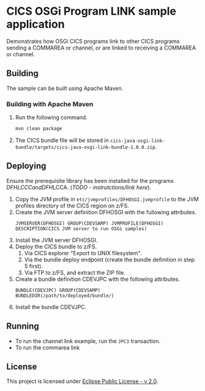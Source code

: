 # CICS OSGi Program LINK sample application

Demonstrates how OSGi CICS programs link to other CICS programs sending a COMMAREA or channel, or are linked to receiving a COMMAREA or channel.

## Building
The sample can be built using Apache Maven.

### Building with Apache Maven
1. Run the following command.
   ```sh
   mvn clean package
   ```
2. The CICS bundle file will be stored in `cics-java-osgi-link-bundle/targets/cics-java-osgi-link-bundle-1.0.0.zip`.

## Deploying
Ensure the prerequisite library has been installed for the programs DFH$LCCC and DFH$LCCA. (*TODO - instrutctions/link here*).

1. Copy the JVM profile in `etc/jvmprofiles/DFHOSGI.jvmprofile` to the JVM profiles directory of the CICS region on z/FS.
2. Create the JVM server definition DFHOSGI with the fullowing attributes.
   ```
   JVMSERVER(DFHOSGI) GROUP(CDEVSAMP) JVMPROFILE(DFHOSGI) DESCRIPTION(CICS JVM server to run OSGi samples)
   ```
3. Install the JVM server DFHOSGI.
4. Deploy the CICS bundle to z/FS.
   1. Via CICS explorer "Export to UNIX filesystem".
   2. Via the bundle deploy endpoint (create the bundle definition in step 5 first).
   3. Via FTP to z/FS, and extract the ZIP file.
5. Create a bundle definition CDEVJPC with the following attributes.
   ```
   BUNDLE(CDEVJPC) GROUP(CDEVSAMP) BUNDLEDIR(/path/to/deployed/bundle/)
   ```
6. Install the bundle CDEVJPC.


## Running

* To run the channel link example, run the `JPC3` transaction.
* To run the commarea link 

## License
This project is licensed under [Eclipse Public License - v 2.0](LICENSE).
